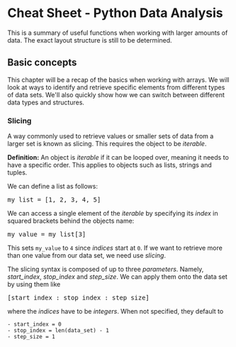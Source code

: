# Cheat Sheet - Python Data Analysis

This is a summary of useful functions when working with larger amounts of data. 
The exact layout structure is still to be determined. 

## Basic concepts

This chapter will be a recap of the basics when working with arrays. We will look 
at ways to identify and retrieve specific elements from different types of data sets. 
We'll also quickly show how we can switch between different data types and structures.

### Slicing

A way commonly used to retrieve values or smaller sets of data from a larger set is 
known as slicing. This requires the object to be _iterable_. 

**Definition:** 
An object is _iterable_ if it can be looped over, meaning it needs to have a specific
order. This applies to objects such as lists, strings and tuples. 

We can define a list as follows:

<pre>
my_list = [1, 2, 3, 4, 5]
</pre>

We can access a single element of the _iterable_ by specifying its _index_ in squared
brackets behind the objects name:

<pre>
my_value = my_list[3]
</pre>

This sets `my_value` to `4` since _indices_ start at `0`. If we want to retrieve more
than one value from our data set, we need use _slicing_.

The slicing syntax is composed of up to three _parameters_. Namely, _start_index_, 
_stop_index_ and _step_size_. We can apply them onto the data set by using them like

<pre>
[start_index : stop_index : step_size]
</pre>

where the _indices_ have to be _integers_. When not specified, they default to 

    - start_index = 0
    - stop_index = len(data_set) - 1
    - step_size = 1
